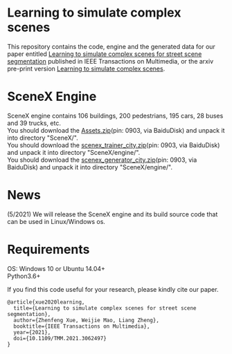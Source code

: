 # Learning to simulate complex scenes
This repository contains the code, engine and the generated data for our paper entitled [Learning to simulate complex scenes for street scene segmentation](https://ieeexplore.ieee.org/document/9366432) published in IEEE Transactions on Multimedia, or the arxiv pre-print version [Learning to simulate complex scenes](https://arxiv.org/abs/2006.14611v1).<br>

# SceneX Engine
SceneX engine contains 106 buildings, 200 pedestrians, 195 cars, 28 buses and 39 trucks, etc.<br>
You should download the [Assets.zip](https://pan.baidu.com/s/1L-oVRKvK8FOaJzUKtZJwfw)(pin: 0903, via BaiduDisk) and unpack it into directory "SceneX/".<br>
You should download the [scenex_trainer_city.zip](https://pan.baidu.com/s/1xWvE3ZoRs9zydemj49rFXw)(pin: 0903, via BaiduDisk) and unpack it into directory "SceneX/engine/".<br>
You should download the [scenex_generator_city.zip](https://pan.baidu.com/s/1NaY8898ItAxS_3YOXRwAYQ)(pin: 0903, via BaiduDisk) and unpack it into directory "SceneX/engine/".<br>

# News
(5/2021) We will release the SceneX engine and its build source code that can be used in Linux/Windows os.<br>

# Requirements
OS: Windows 10 or Ubuntu 14.04+ <br>
Python3.6+ <br>

If you find this code useful for your research, please kindly cite our paper.<br>

```
@article{xue2020learning,
  title={Learning to simulate complex scenes for street scene segmentation},
  author={Zhenfeng Xue, Weijie Mao, Liang Zheng},
  booktitle={IEEE Transactions on Multimedia},
  year={2021},
  doi={10.1109/TMM.2021.3062497}
}
````
